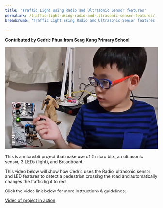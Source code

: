```yaml
---
title: 'Traffic Light using Radio and Ultrasonic Sensor features'
permalink: /traffic-light-using-radio-and-ultrasonic-sensor-features/
breadcrumb: 'Traffic Light using Radio and Ultrasonic Sensor features'

---
```


**Contributed by Cedric Phua from Seng Kang Primary School**

![1](/images/in-schools/digital-maker/projects/a-better-world/traffic-light-using-radio-and-ultrasonic-sensor-features.jpg)

This is a micro:bit project that make use of 2 micro:bits, an ultrasonic sensor, 3 LEDs (light), and Breadboard.

 

This video below will show how Cedric uses the Radio, ultrasonic sensor and LED features to detect a pedestrian crossing the road and automatically changes the traffic light to red!


 
Click the video link below for more instructions & guidelines:<br>

<a href="https://www.youtube.com/watch?v=DvbsrraxLGU" target="_blank">Video of project in action</a><br>

